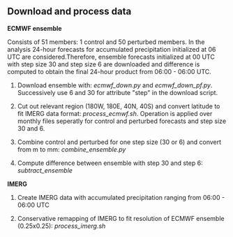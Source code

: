 ## Download and process data

**ECMWF ensemble**

Consists of 51 members: 1 control and 50 perturbed members. In the analysis 24-hour forecasts for accumulated precipitation initialized at 06 UTC are considered.Therefore, ensemble forecasts initialized at 00 UTC with step size 30 and step size 6 are downloaded and difference is computed to obtain the final 24-hour product from 06:00 - 06:00 UTC.   

1. Download ensemble with: *ecmwf_down.py* and *ecmwf_down_pf.py*. Successively use 6 and 30 for attribute "step" in the download script. 

2. Cut out relevant region (180W, 180E, 40N, 40S) and convert latitude to fit IMERG data format: *process_ecmwf.sh*. Operation is applied over monthly files seperatly for control and perturbed forecasts and step size 30 and 6.

3. Combine control and perturbed for one step size (30 or 6) and convert from m to mm: *combine_ensemble.py*
 
4. Compute difference between ensemble with step 30 and step 6: *subtract_ensemble*

**IMERG**

1. Create IMERG data with accumulated precipitation ranging from 06:00 - 06:00 UTC 

2. Conservative remapping of IMERG to fit resolution of ECMWF ensemble (0.25x0.25): *process_imerg.sh*


